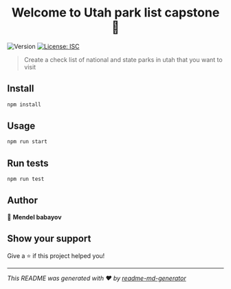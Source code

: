 <h1 align="center">Welcome to Utah park list capstone 👋</h1>
<p>
  <img alt="Version" src="https://img.shields.io/badge/version-1.0.0-blue.svg?cacheSeconds=2592000" />
  <a href="#" target="_blank">
    <img alt="License: ISC" src="https://img.shields.io/badge/License-ISC-yellow.svg" />
  </a>
</p>

> Create a check list of national and state parks in utah that you want to visit

## Install

```sh
npm install
```

## Usage

```sh
npm run start
```

## Run tests

```sh
npm run test
```

## Author

👤 **Mendel babayov**


## Show your support

Give a ⭐️ if this project helped you!

***
_This README was generated with ❤️ by [readme-md-generator](https://github.com/kefranabg/readme-md-generator)_